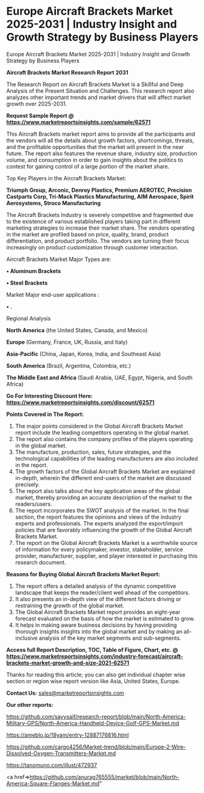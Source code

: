 # Europe Aircraft Brackets Market 2025-2031 | Industry Insight and Growth Strategy by Business Players
 Europe Aircraft Brackets Market 2025-2031 | Industry Insight and Growth Strategy by Business Players

<strong>Aircraft Brackets Market Research Report 2031</strong>

The Research Report on Aircraft Brackets Market is a Skillful and Deep Analysis of the Present Situation and Challenges. This research report also analyzes other important trends and market drivers that will affect market growth over 2025-2031.

<strong>Request Sample Report @ <a href=https://www.marketreportsinsights.com/sample/62571>https://www.marketreportsinsights.com/sample/62571</a></strong>

This Aircraft Brackets market report aims to provide all the participants and the vendors will all the details about growth factors, shortcomings, threats, and the profitable opportunities that the market will present in the near future. The report also features the revenue share, industry size, production volume, and consumption in order to gain insights about the politics to contest for gaining control of a large portion of the market share.

Top Key Players in the Aircraft Brackets Market:

<strong>Triumph Group, Arconic, Denroy Plastics, Premium AEROTEC, Precision Castparts Corp, Tri-Mack Plastics Manufacturing, AIM Aerospace, Spirit Aerosystems, Stroco Manufacturing</strong>

The Aircraft Brackets Industry is severely competitive and fragmented due to the existence of various established players taking part in different marketing strategies to increase their market share. The vendors operating in the market are profiled based on price, quality, brand, product differentiation, and product portfolio. The vendors are turning their focus increasingly on product customization through customer interaction.

Aircraft Brackets Market Major Types are:

<strong>• Aluminum Brackets

• Steel Brackets</strong>

Market Major end-user applications :

<strong>• .</strong>

Regional Analysis

</u><strong><b>North America</b></strong> (the United States, Canada, and Mexico)

<strong><b>Europe </b></strong>(Germany, France, UK, Russia, and Italy)

<strong><b>Asia-Pacific</b></strong> (China, Japan, Korea, India, and Southeast Asia)

<strong><b>South America</b></strong> (Brazil, Argentina, Colombia, etc.)

<strong><b>The Middle East and Africa</b></strong> (Saudi Arabia, UAE, Egypt, Nigeria, and South Africa)

<strong>Go For Interesting Discount Here: <a href=https://www.marketreportsinsights.com/discount/62571>https://www.marketreportsinsights.com/discount/62571</a></strong>

<strong>Points Covered in The Report:</strong>
<ol>
  <li>The major points considered in the Global Aircraft Brackets Market report include the leading competitors operating in the global market.</li>
  <li>The report also contains the company profiles of the players operating in the global market.</li>
  <li>The manufacture, production, sales, future strategies, and the technological capabilities of the leading manufacturers are also included in the report.</li>
  <li>The growth factors of the Global Aircraft Brackets Market are explained in-depth, wherein the different end-users of the market are discussed precisely.</li>
  <li>The report also talks about the key application areas of the global market, thereby providing an accurate description of the market to the readers/users.</li>
  <li>The report incorporates the SWOT analysis of the market. In the final section, the report features the opinions and views of the industry experts and professionals. The experts analyzed the export/import policies that are favorably influencing the growth of the Global Aircraft Brackets Market.</li>
  <li>The report on the Global Aircraft Brackets Market is a worthwhile source of information for every policymaker, investor, stakeholder, service provider, manufacturer, supplier, and player interested in purchasing this research document.</li>
</ol>
<strong>Reasons for Buying Global Aircraft Brackets Market Report:</strong>

<ol>
  <li>The report offers a detailed analysis of the dynamic competitive landscape that keeps the reader/client well ahead of the competitors.</li>
  <li>It also presents an in-depth view of the different factors driving or restraining the growth of the global market.</li>
  <li>The Global Aircraft Brackets Market report provides an eight-year forecast evaluated on the basis of how the market is estimated to grow.</li>
  <li>It helps in making aware business decisions by having providing thorough insights insights into the global market and by making an all-inclusive analysis of the key market segments and sub-segments.</li>
</ol>
<strong>Access full Report Description, TOC, Table of Figure, Chart, etc. @ <a href=https://www.marketreportsinsights.com/industry-forecast/aircraft-brackets-market-growth-and-size-2021-62571>https://www.marketreportsinsights.com/industry-forecast/aircraft-brackets-market-growth-and-size-2021-62571</a></strong>


Thanks for reading this article; you can also get individual chapter wise section or region wise report version like Asia, United States, Europe.

<strong>Contact Us:</strong>
sales@marketreportsinsights.com

<strong>Our other reports:</strong>

<a href=https://github.com/sayysaif/research-report/blob/main/North-America-Military-GPS/North-America-Handheld-Device-Golf-GPS-Market.md>https://github.com/sayysaif/research-report/blob/main/North-America-Military-GPS/North-America-Handheld-Device-Golf-GPS-Market.md</a>

<a href=https://ameblo.jp/18yam/entry-12887176816.html>https://ameblo.jp/18yam/entry-12887176816.html</a>

<a href=https://github.com/cargo4256/Market-trend/blob/main/Europe-2-Wire-Dissolved-Oxygen-Transmitters-Market.md>https://github.com/cargo4256/Market-trend/blob/main/Europe-2-Wire-Dissolved-Oxygen-Transmitters-Market.md</a>

<a href=https://tanomuno.com/illust/472937>https://tanomuno.com/illust/472937</a>

<a href=>https://github.com/anurag765555/market/blob/main/North-America-Square-Flanges-Market.md</a>"
